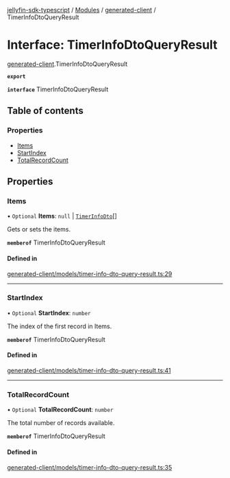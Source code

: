 [jellyfin-sdk-typescript](../README.md) / [Modules](../modules.md) / [generated-client](../modules/generated_client.md) / TimerInfoDtoQueryResult

# Interface: TimerInfoDtoQueryResult

[generated-client](../modules/generated_client.md).TimerInfoDtoQueryResult

**`export`**

**`interface`** TimerInfoDtoQueryResult

## Table of contents

### Properties

- [Items](generated_client.TimerInfoDtoQueryResult.md#items)
- [StartIndex](generated_client.TimerInfoDtoQueryResult.md#startindex)
- [TotalRecordCount](generated_client.TimerInfoDtoQueryResult.md#totalrecordcount)

## Properties

### Items

• `Optional` **Items**: ``null`` \| [`TimerInfoDto`](generated_client.TimerInfoDto.md)[]

Gets or sets the items.

**`memberof`** TimerInfoDtoQueryResult

#### Defined in

[generated-client/models/timer-info-dto-query-result.ts:29](https://github.com/thornbill/jellyfin-sdk-typescript/blob/e4df7f8/src/generated-client/models/timer-info-dto-query-result.ts#L29)

___

### StartIndex

• `Optional` **StartIndex**: `number`

The index of the first record in Items.

**`memberof`** TimerInfoDtoQueryResult

#### Defined in

[generated-client/models/timer-info-dto-query-result.ts:41](https://github.com/thornbill/jellyfin-sdk-typescript/blob/e4df7f8/src/generated-client/models/timer-info-dto-query-result.ts#L41)

___

### TotalRecordCount

• `Optional` **TotalRecordCount**: `number`

The total number of records available.

**`memberof`** TimerInfoDtoQueryResult

#### Defined in

[generated-client/models/timer-info-dto-query-result.ts:35](https://github.com/thornbill/jellyfin-sdk-typescript/blob/e4df7f8/src/generated-client/models/timer-info-dto-query-result.ts#L35)

